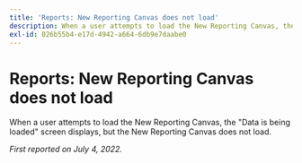 ```yaml
---
title: 'Reports: New Reporting Canvas does not load'
description: When a user attempts to load the New Reporting Canvas, the Data is being loaded screen displays, but the New Reporting Canvas does not load.
exl-id: 026b55b4-e17d-4942-a664-6db9e7daabe0
---
```

# Reports: New Reporting Canvas does not load

When a user attempts to load the New Reporting Canvas, the "Data is being loaded" screen displays, but the New Reporting Canvas does not load. 

_First reported on July 4, 2022._
